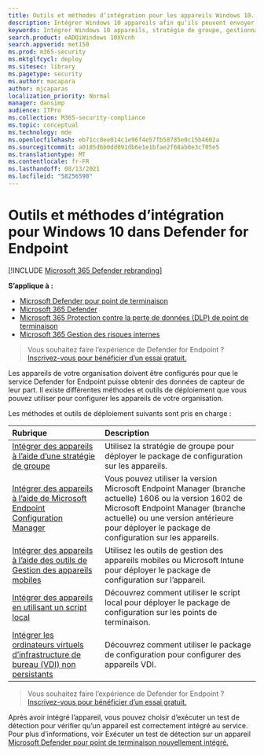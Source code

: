 ```yaml
---
title: Outils et méthodes d’intégration pour les appareils Windows 10.
description: Intégrer Windows 10 appareils afin qu’ils peuvent envoyer des données de capteur au capteur Microsoft Defender for Endpoint
keywords: Intégrer Windows 10 appareils, stratégie de groupe, gestionnaire de configuration de point de terminaison, gestion des appareils mobiles, script local, gp, sccm, mdm, intune
search.product: eADQiWindows 10XVcnh
search.appverid: met150
ms.prod: m365-security
ms.mktglfcycl: deploy
ms.sitesec: library
ms.pagetype: security
ms.author: macapara
author: mjcaparas
localization_priority: Normal
manager: dansimp
audience: ITPro
ms.collection: M365-security-compliance
ms.topic: conceptual
ms.technology: mde
ms.openlocfilehash: eb71cc8ee014c1e96f4e57fb58785e0c15b4602a
ms.sourcegitcommit: a0185d6b0dd091db6e1e1bfae2f68ab0e3cf05e5
ms.translationtype: MT
ms.contentlocale: fr-FR
ms.lasthandoff: 08/13/2021
ms.locfileid: "58256598"
---
```

# <a name="onboarding-tools-and-methods-for-windows-10-devices-in-defender-for-endpoint"></a>Outils et méthodes d’intégration pour Windows 10 dans Defender for Endpoint

[!INCLUDE [Microsoft 365 Defender rebranding](../../includes/microsoft-defender.md)]

**S’applique à :**
- [Microsoft Defender pour point de terminaison](https://go.microsoft.com/fwlink/p/?linkid=2154037)
- [Microsoft 365 Defender](https://go.microsoft.com/fwlink/?linkid=2118804)
- [Microsoft 365 Protection contre la perte de données (DLP) de point de terminaison](/microsoft-365/compliance/endpoint-dlp-learn-about)
- [Microsoft 365 Gestion des risques internes](/microsoft-365/compliance/insider-risk-management)

> Vous souhaitez faire l’expérience de Defender for Endpoint ? [Inscrivez-vous pour bénéficier d’un essai gratuit.](https://signup.microsoft.com/create-account/signup?products=7f379fee-c4f9-4278-b0a1-e4c8c2fcdf7e&ru=https://aka.ms/MDEp2OpenTrial?ocid=docs-wdatp-assignaccess-abovefoldlink)

Les appareils de votre organisation doivent être configurés pour que le service Defender for Endpoint puisse obtenir des données de capteur de leur part. Il existe différentes méthodes et outils de déploiement que vous pouvez utiliser pour configurer les appareils de votre organisation.

Les méthodes et outils de déploiement suivants sont pris en charge :


Rubrique|Description
:---|:---
[Intégrer des appareils à l’aide d’une stratégie de groupe](configure-endpoints-gp.md)|Utilisez la stratégie de groupe pour déployer le package de configuration sur les appareils.
[Intégrer des appareils à l’aide de Microsoft Endpoint Configuration Manager](configure-endpoints-sccm.md)|Vous pouvez utiliser la version Microsoft Endpoint Manager (branche actuelle) 1606 ou la version 1602 de Microsoft Endpoint Manager (branche actuelle) ou une version antérieure pour déployer le package de configuration sur les appareils.
[Intégrer des appareils à l’aide des outils de Gestion des appareils mobiles](configure-endpoints-mdm.md)|Utilisez les outils de gestion des appareils mobiles ou Microsoft Intune pour déployer le package de configuration sur l’appareil.
[Intégrer des appareils en utilisant un script local](configure-endpoints-script.md)|Découvrez comment utiliser le script local pour déployer le package de configuration sur les points de terminaison.
[Intégrer les ordinateurs virtuels d’infrastructure de bureau (VDI) non persistants](configure-endpoints-vdi.md)|Découvrez comment utiliser le package de configuration pour configurer des appareils VDI.

> Vous souhaitez faire l’expérience de Defender for Endpoint ? [Inscrivez-vous pour bénéficier d’un essai gratuit.](https://signup.microsoft.com/create-account/signup?products=7f379fee-c4f9-4278-b0a1-e4c8c2fcdf7e&ru=https://aka.ms/MDEp2OpenTrial?ocid=docs-wdatp-configureendpoints-belowfoldlink)


Après avoir intégré l’appareil, vous pouvez choisir d’exécuter un test de détection pour vérifier qu’un appareil est correctement intégré au service. Pour plus d’informations, voir Exécuter un test de détection sur un appareil [Microsoft Defender pour point de terminaison nouvellement intégré.](run-detection-test.md)
